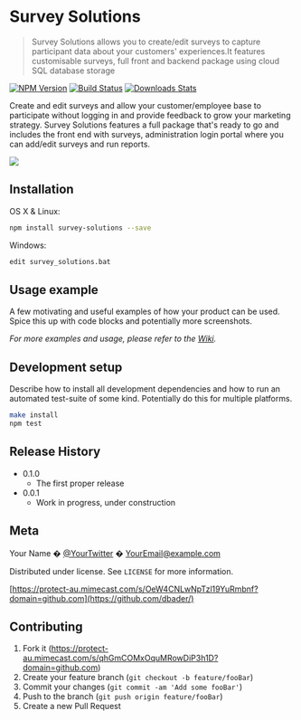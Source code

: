 # Survey Solutions
> Survey Solutions allows you to create/edit surveys to capture participant data about your customers' experiences.It features customisable surveys, full front and backend package using cloud SQL database storage

[![NPM Version][npm-image]][npm-url]
[![Build Status][travis-image]][travis-url]
[![Downloads Stats][npm-downloads]][npm-url]

Create and edit surveys and allow your customer/employee base to participate without logging in and provide feedback to grow your marketing strategy.
Survey Solutions features a full package that's ready to go and includes the front end with surveys, administration login portal where you can add/edit
surveys and run reports.

![](header.png)

## Installation

OS X & Linux:

```sh
npm install survey-solutions --save
```

Windows:

```sh
edit survey_solutions.bat
```

## Usage example

A few motivating and useful examples of how your product can be used. Spice this up with code blocks and potentially more screenshots.

_For more examples and usage, please refer to the [Wiki][wiki]._

## Development setup

Describe how to install all development dependencies and how to run an automated test-suite of some kind. Potentially do this for multiple platforms.

```sh
make install
npm test
```

## Release History

* 0.1.0
    * The first proper release
* 0.0.1
    * Work in progress, under construction

## Meta

Your Name � [@YourTwitter](https://protect-au.mimecast.com/s/nPbsCMwvMou7OG9ptJuTde?domain=twitter.com) � YourEmail@example.com

Distributed under license. See ``LICENSE`` for more information.

[https://protect-au.mimecast.com/s/OeW4CNLwNpTzl19YuRmbnf?domain=github.com](https://github.com/dbader/)

## Contributing

1. Fork it (<https://protect-au.mimecast.com/s/qhGmCOMxOquMRowDiP3h1D?domain=github.com>)
2. Create your feature branch (`git checkout -b feature/fooBar`)
3. Commit your changes (`git commit -am 'Add some fooBar'`)
4. Push to the branch (`git push origin feature/fooBar`)
5. Create a new Pull Request

<!-- Markdown link & img dfn's -->
[npm-image]: https://protect-au.mimecast.com/s/Bil7CP7yPrHPGqZBFrNphV?domain=img.shields.io
[npm-url]: https://protect-au.mimecast.com/s/tVpsCQnzQvFYAm9nC9T1OQ?domain=npmjs.org
[npm-downloads]: https://protect-au.mimecast.com/s/0sN8CROARwhxm8Qws0eWTW?domain=img.shields.io
[travis-image]: https://protect-au.mimecast.com/s/UAV-CVAGYlhYw1XVCr2M84?domain=img.shields.io
[travis-url]: https://protect-au.mimecast.com/s/Q3dSCWLJZmTV9vx1fBBRBP?domain=travis-ci.org
[wiki]: https://protect-au.mimecast.com/s/HVuBCXLK1nTW53Glfxh1BW?domain=github.com
